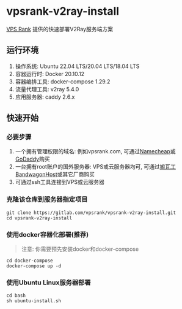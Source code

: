 # vpsrank-v2ray-install

[VPS Rank](https://vpsrank.com) 提供的快速部署V2Ray服务端方案

## 运行环境

1. 操作系统: Ubuntu 22.04 LTS/20.04 LTS/18.04 LTS
2. 容器运行时: Docker 20.10.12
3. 容器编排工具: docker-compose 1.29.2
4. 流量代理工具: v2ray 5.4.0
5. 应用服务器: caddy 2.6.x


## 快速开始

### 必要步骤

1. 一个拥有管理权限的域名: 例如vpsrank.com, 可通过[Namecheap](https://www.namecheap.com/domains/)或[GoDaddy](https://dcc.godaddy.com/domains)购买
2. 一台拥有root账户的国外服务器: VPS或云服务器均可, 可通过[搬瓦工 BandwagonHost](https://bwh81.net/aff.php?aff=66695)或其它厂商购买
3. 可通过ssh工具连接到VPS或云服务器

### 克隆该仓库到服务器指定项目

```
git clone https://gitlab.com/vpsrank/vpsrank-v2ray-install.git
cd vpsrank-v2ray-install
```

### 使用docker容器化部署(推荐)

> 注意: 你需要预先安装docker和docker-compose

```
cd docker-compose
docker-compose up -d
```

### 使用Ubuntu Linux服务器部署

```
cd bash
sh ubuntu-install.sh
```